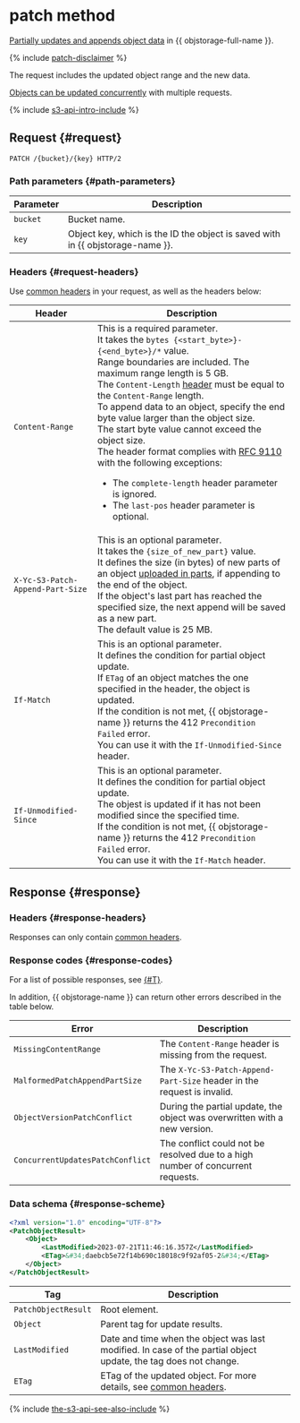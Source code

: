 # patch method

[Partially updates and appends object data](../../../concepts/object-patch.md) in {{ objstorage-full-name }}.

{% include [patch-disclaimer](../../../../_includes/storage/patch-disclaimer.md) %}

The request includes the updated object range and the new data.

[Objects can be updated concurrently](../../../concepts/object-patch.md#concurrent-patch) with multiple requests.

{% include [s3-api-intro-include](../../../../_includes/storage/s3-api-intro-include.md) %}

## Request {#request}

```http
PATCH /{bucket}/{key} HTTP/2
```

### Path parameters {#path-parameters}

Parameter | Description
----- | -----
`bucket` | Bucket name.
`key` | Object key, which is the ID the object is saved with in {{ objstorage-name }}.

### Headers {#request-headers}

Use [common headers](../common-request-headers.md) in your request, as well as the headers below:

Header | Description
----- | -----
`Content-Range` | This is a required parameter.<br/>It takes the `bytes {<start_byte>}-{<end_byte>}/*` value.<br/>Range boundaries are included. The maximum range length is 5 GB.<br/>The `Content-Length` [header](../common-request-headers.md) must be equal to the `Content-Range` length.<br/>To append data to an object, specify the end byte value larger than the object size.<br/>The start byte value cannot exceed the object size.<br/>The header format complies with [RFC 9110](https://www.rfc-editor.org/rfc/rfc9110#name-content-range) with the following exceptions:<ul><li>The `complete-length` header parameter is ignored.</li><li>The `last-pos` header parameter is optional.</li></ul>
`X-Yc-S3-Patch-Append-Part-Size` | This is an optional parameter.<br/>It takes the `{size_of_new_part}` value.<br/>It defines the size (in bytes) of new parts of an object [uploaded in parts](../multipart.md), if appending to the end of the object.<br/>If the object's last part has reached the specified size, the next append will be saved as a new part.<br/>The default value is 25 MB.
`If-Match` | This is an optional parameter.<br/>It defines the condition for partial object update.<br/>If `ETag` of an object matches the one specified in the header, the object is updated.<br/>If the condition is not met, {{ objstorage-name }} returns the 412 `Precondition Failed` error.<br/>You can use it with the `If-Unmodified-Since` header.
`If-Unmodified-Since` | This is an optional parameter.<br/>It defines the condition for partial object update.<br/>The objest is updated if it has not been modified since the specified time.<br/>If the condition is not met, {{ objstorage-name }} returns the 412 `Precondition Failed` error.<br/>You can use it with the `If-Match` header.

## Response {#response}

### Headers {#response-headers}

Responses can only contain [common headers](../common-response-headers.md).

### Response codes {#response-codes}

For a list of possible responses, see [{#T}](../response-codes.md).

In addition, {{ objstorage-name }} can return other errors described in the table below.

Error | Description
----- | -----
`MissingContentRange` | The `Content-Range` header is missing from the request.
`MalformedPatchAppendPartSize` | The `X-Yc-S3-Patch-Append-Part-Size` header in the request is invalid.
`ObjectVersionPatchConflict` | During the partial update, the object was overwritten with a new version.
`ConcurrentUpdatesPatchConflict` | The conflict could not be resolved due to a high number of concurrent requests.

### Data schema {#response-scheme}

```xml
<?xml version="1.0" encoding="UTF-8"?>
<PatchObjectResult>
    <Object>
    	<LastModified>2023-07-21T11:46:16.357Z</LastModified>
        <ETag>&#34;daebcb5e72f14b690c18018c9f92af05-2&#34;</ETag>
    </Object>
</PatchObjectResult>
```

Tag | Description
----- | -----
`PatchObjectResult` | Root element.
`Object` | Parent tag for update results.
`LastModified` | Date and time when the object was last modified. In case of the partial object update, the tag does not change.
`ETag` | ETag of the updated object. For more details, see [common headers](../common-response-headers.md).

{% include [the-s3-api-see-also-include](../../../../_includes/storage/the-s3-api-see-also-include.md) %}